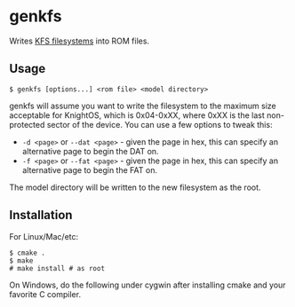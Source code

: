 # genkfs

Writes [KFS filesystems](http://www.knightos.org/documentation/kfs.html) into ROM files.

## Usage

    $ genkfs [options...] <rom file> <model directory>

genkfs will assume you want to write the filesystem to the maximum size acceptable for
KnightOS, which is 0x04-0xXX, where 0xXX is the last non-protected sector of the device.
You can use a few options to tweak this:

* `-d <page>` or `--dat <page>` - given the page in hex, this can specify an alternative
  page to begin the DAT on.
* `-f <page>` or `--fat <page>` - given the page in hex, this can specify an alternative
  page to begin the FAT on.

The model directory will be written to the new filesystem as the root.

## Installation

For Linux/Mac/etc:

    $ cmake .
    $ make
    # make install # as root

On Windows, do the following under cygwin after installing cmake and your favorite C
compiler.
